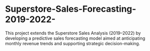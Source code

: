 # Superstore-Sales-Forecasting-2019-2022-
This project extends the Superstore Sales Analysis (2019–2022) by developing a predictive sales forecasting model  aimed at anticipating monthly revenue trends and supporting strategic decision-making.
